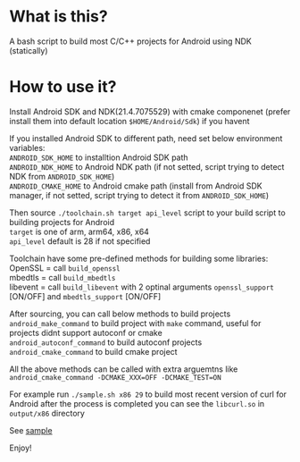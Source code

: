 # What is this?
A bash script to build most C/C++ projects for Android using NDK (statically)


# How to use it?
Install Android SDK and NDK(21.4.7075529) with cmake componenet (prefer install them into default location `$HOME/Android/Sdk`) if you havent


If you installed Android SDK to different path, need set below environment variables:\
`ANDROID_SDK_HOME` to installtion Android SDK path\
`ANDROID_NDK_HOME` to Android NDK path (if not setted, script trying to detect NDK from `ANDROID_SDK_HOME`)\
`ANDROID_CMAKE_HOME` to Android cmake path (install from Android SDK manager, if not setted, script trying to detect it from `ANDROID_SDK_HOME`)

Then source `./toolchain.sh target api_level` script to your build script to building projects for Android\
`target` is one of arm, arm64, x86, x64\
`api_level` default is 28 if not specified

Toolchain have some pre-defined methods for building some libraries:\
OpenSSL = call `build_openssl`\
mbedtls = call `build_mbedtls`\
libevent = call `build_libevent` with 2 optinal arguments `openssl_support`  [ON/OFF] and `mbedtls_support`  [ON/OFF]

After sourcing, you can call below methods to build projects\
`android_make_command` to build project with `make` command, useful for projects didnt support autoconf or cmake\
`android_autoconf_command` to build autoconf projects\
`android_cmake_command` to build cmake project

All the above methods can be called with extra arguemtns like `android_cmake_command -DCMAKE_XXX=OFF -DCMAKE_TEST=ON`

For example run `./sample.sh x86 29` to build most recent version of curl for Android after the process is completed you can see the `libcurl.so` in `output/x86` directory

See [sample](./sample.sh)

Enjoy!
